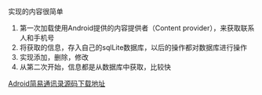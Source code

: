 
实现的内容很简单
1.	第一次加载使用Android提供的内容提供者（Content provider），来获取联系人和手机号
2.	将获取的信息，存入自己的sqlLite数据库，以后的操作都对数据库进行操作
3.	实现添加，删除，修改
4.	从第二次开始，信息都是从数据库中获取，比较快


[Adroid简易通讯录源码下载地址](http://op9kkp3ga.bkt.clouddn.com/blog_source/code/android/%E9%80%9A%E8%AE%AF%E5%BD%95.zip)
